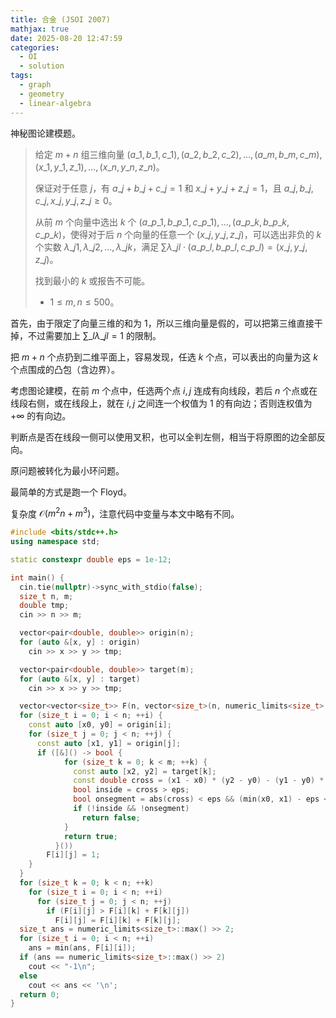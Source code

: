 ```yaml
---
title: 合金 (JSOI 2007)
mathjax: true
date: 2025-08-20 12:47:59
categories:
  - OI
  - solution
tags:
  - graph
  - geometry
  - linear-algebra
---
```


神秘图论建模题。

> 给定 $m+n$ 组三维向量 $\left(a\_1,b\_1,c\_1\right),\left(a\_2,b\_2,c\_2\right),\ldots,\left(a\_m,b\_m,c\_m\right),\left(x\_1,y\_1,z\_1\right),\ldots,\left(x\_n,y\_n,z\_n\right)$。
>
> 保证对于任意 $j$，有 $a\_j+b\_j+c\_j=1$ 和 $x\_j+y\_j+z\_j=1$，且 $a\_j,b\_j,c\_j,x\_j,y\_j,z\_j\geqslant 0$。
>
> 从前 $m$ 个向量中选出 $k$ 个 $\left(a\_{p\_1},b\_{p\_1},c\_{p\_1}\right),\ldots,\left(a\_{p\_k},b\_{p\_k},c\_{p\_k}\right)$，使得对于后 $n$ 个向量的任意一个 $\left(x\_j,y\_j,z\_j\right)$，可以选出非负的 $k$ 个实数 $\lambda\_{j1},\lambda\_{j2},\ldots,\lambda\_{jk}$，满足 $\sum\lambda\_{jl}\cdot\left(a\_{p\_l},b\_{p\_l},c\_{p\_l}\right)=\left(x\_j,y\_j,z\_j\right)$。
>
> 找到最小的 $k$ 或报告不可能。
>
> + $1\leqslant m,n\leqslant 500$。

首先，由于限定了向量三维的和为 $1$，所以三维向量是假的，可以把第三维直接干掉，不过需要加上 $\sum\_{l} \lambda\_{jl}=1$ 的限制。

把 $m+n$ 个点扔到二维平面上，容易发现，任选 $k$ 个点，可以表出的向量为这 $k$ 个点围成的凸包（含边界）。

考虑图论建模，在前 $m$ 个点中，任选两个点 $i,j$ 连成有向线段，若后 $n$ 个点或在线段右侧，或在线段上，就在 $i,j$ 之间连一个权值为 $1$ 的有向边；否则连权值为 $+\infty$ 的有向边。

判断点是否在线段一侧可以使用叉积，也可以全判左侧，相当于将原图的边全部反向。

原问题被转化为最小环问题。

最简单的方式是跑一个 Floyd。

复杂度 $\mathcal O\left(m^{2}n+m^{3}\right)$，注意代码中变量与本文中略有不同。

```cpp
#include <bits/stdc++.h>
using namespace std;

static constexpr double eps = 1e-12;

int main() {
  cin.tie(nullptr)->sync_with_stdio(false);
  size_t n, m;
  double tmp;
  cin >> n >> m;

  vector<pair<double, double>> origin(n);
  for (auto &[x, y] : origin)
    cin >> x >> y >> tmp;

  vector<pair<double, double>> target(m);
  for (auto &[x, y] : target)
    cin >> x >> y >> tmp;

  vector<vector<size_t>> F(n, vector<size_t>(n, numeric_limits<size_t>::max() >> 2));
  for (size_t i = 0; i < n; ++i) {
    const auto [x0, y0] = origin[i];
    for (size_t j = 0; j < n; ++j) {
      const auto [x1, y1] = origin[j];
      if ([&]() -> bool {
            for (size_t k = 0; k < m; ++k) {
              const auto [x2, y2] = target[k];
              const double cross = (x1 - x0) * (y2 - y0) - (y1 - y0) * (x2 - x0);
              bool inside = cross > eps;
              bool onsegment = abs(cross) < eps && (min(x0, x1) - eps <= x2 && x2 <= max(x0, x1) + eps);
              if (!inside && !onsegment)
                return false;
            }
            return true;
          }())
        F[i][j] = 1;
    }
  }
  for (size_t k = 0; k < n; ++k)
    for (size_t i = 0; i < n; ++i)
      for (size_t j = 0; j < n; ++j)
        if (F[i][j] > F[i][k] + F[k][j])
          F[i][j] = F[i][k] + F[k][j];
  size_t ans = numeric_limits<size_t>::max() >> 2;
  for (size_t i = 0; i < n; ++i)
    ans = min(ans, F[i][i]);
  if (ans == numeric_limits<size_t>::max() >> 2)
    cout << "-1\n";
  else
    cout << ans << '\n';
  return 0;
}
```
